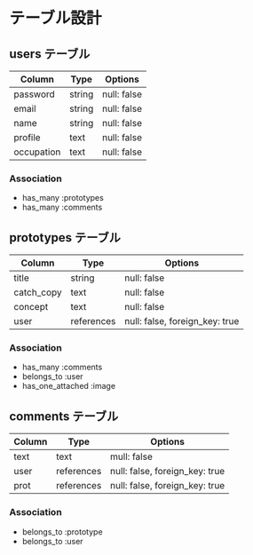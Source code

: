 # テーブル設計

## users テーブル

| Column     | Type   | Options     |
| ---------- | ------ | ----------- |
| password   | string | null: false |
| email      | string | null: false |
| name       | string | null: false |
| profile    | text   | null: false |
| occupation | text   | null: false |


### Association

- has_many :prototypes
- has_many :comments


## prototypes テーブル

| Column     | Type       | Options                        |
| ---------- | ---------- | ------------------------------ |
| title      | string     | null: false                    |
| catch_copy | text       | null: false                    |
| concept    | text       | null: false                    |
| user       | references | null: false, foreign_key: true |

### Association

- has_many :comments
- belongs_to :user
- has_one_attached :image


## comments テーブル

| Column | Type       | Options                        |
| ------ | ---------- | ------------------------------ |
| text   | text       | mull: false                    |
| user   | references | null: false, foreign_key: true |
| prot   | references | null: false, foreign_key: true |

### Association

- belongs_to :prototype
- belongs_to :user

